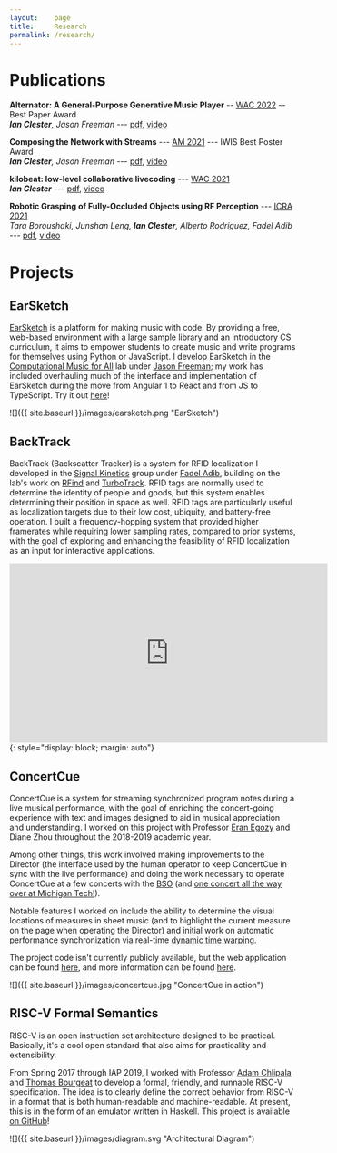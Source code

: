 ```yaml
---
layout:    page
title:     Research
permalink: /research/
---
```


# Publications

**Alternator: A General-Purpose Generative Music Player** -- [WAC 2022](https://wac2022.i3s.univ-cotedazur.fr/) -- Best Paper Award  
_**Ian Clester**, Jason Freeman_ --- [pdf](https://doi.org/10.5281/zenodo.6767436), [video](https://www.youtube.com/watch?v=CE74b76B2Rw&t=20793s)

**Composing the Network with Streams** --- [AM 2021](https://audiomostly.com/2021/) --- IWIS Best Poster Award  
_**Ian Clester**, Jason Freeman_ --- [pdf](/static/composing-the-network-with-streams.pdf), [video](https://www.youtube.com/watch?v=F2V-n4nsLgM)

**kilobeat: low-level collaborative livecoding** --- [WAC 2021](https://webaudioconf2021.com/)  
_**Ian Clester**_ --- [pdf](https://webaudioconf2021.com/wp-content/uploads/2021/06/kilobeat.pdf), [video](https://youtu.be/0QaM5xgTfEM)

**Robotic Grasping of Fully-Occluded Objects using RF Perception** --- [ICRA 2021](https://www.ieee-icra.org/)  
_Tara Boroushaki, Junshan Leng, **Ian Clester**, Alberto Rodriguez, Fadel Adib_ --- [pdf](https://arxiv.org/pdf/2012.15436.pdf), [video](https://www.youtube.com/watch?v=ZAzeYPcTM78)

# Projects

<!--
## Alternator
TODO

## Aleatora
TODO
-->

## EarSketch
[EarSketch](https://gtcmt.gatech.edu/earsketch) is a platform for making music with code. By providing a free, web-based environment with a large sample library and an introductory CS curriculum, it aims to empower students to create music and write programs for themselves using Python or JavaScript. I develop EarSketch in the [Computational Music for All](https://gtcmt.gatech.edu/computational-music-for-all) lab under [Jason Freeman](https://distributedmusic.gatech.edu/jason/); my work has included overhauling much of the interface and implementation of EarSketch during the move from Angular 1 to React and from JS to TypeScript. Try it out [here](https://earsketch.gatech.edu/earsketch2)!

![]({{ site.baseurl }}/images/earsketch.png "EarSketch")

## BackTrack
BackTrack (Backscatter Tracker) is a system for RFID localization I developed in the [Signal Kinetics](https://www.media.mit.edu/groups/signal-kinetics/overview/) group under [Fadel Adib](https://www.mit.edu/~fadel/), building on the lab's work on [RFind](https://www.media.mit.edu/projects/rfid-localization/overview/) and [TurboTrack](https://www.media.mit.edu/projects/turbotrack-3d-backscatter-localization-for-fine-grained/overview/). RFID tags are normally used to determine the identity of people and goods, but this system enables determining their position in space as well. RFID tags are particularly useful as localization targets due to their low cost, ubiquity, and battery-free operation. I built a frequency-hopping system that provided higher framerates while requiring lower sampling rates, compared to prior systems, with the goal of exploring and enhancing the feasibility of RFID localization as an input for interactive applications.

<iframe width="560" height="315" src="https://www.youtube.com/embed/Ig7wVQ9mWcU?cc_load_policy=1" frameborder="0" allowfullscreen></iframe>{: style="display: block; margin: auto"}

## ConcertCue
ConcertCue is a system for streaming synchronized program notes during a live musical performance, with the goal of enriching the concert-going experience with text and images designed to aid in musical appreciation and understanding. I worked on this project with Professor [Eran Egozy](https://mta.mit.edu/person/eran-egozy) and Diane Zhou throughout the 2018-2019 academic year.

Among other things, this work involved making improvements to the Director (the interface used by the human operator to keep ConcertCue in sync with the live performance) and doing the work necessary to operate ConcertCue at a few concerts with the [BSO](https://www.bso.org/) (and [one concert all the way over at Michigan Tech!](https://events.mtu.edu/event/new_music_for_a_new_year_music_of_the_up)).

Notable features I worked on include the ability to determine the visual locations of measures in sheet music (and to highlight the current measure on the page when operating the Director) and initial work on automatic performance synchronization via real-time [dynamic time warping](https://en.wikipedia.org/wiki/Dynamic_time_warping).

The project code isn't currently publicly available, but the web application can be found [here](http://concertcue.com/), and more information can be found [here](https://musictech.mit.edu/concertcue).

![]({{ site.baseurl }}/images/concertcue.jpg "ConcertCue in action")

## RISC-V Formal Semantics
RISC-V is an open instruction set architecture designed to be practical. Basically, it's a cool open standard that also aims for practicality and extensibility.

From Spring 2017 through IAP 2019, I worked with Professor [Adam Chlipala](http://adam.chlipala.net) and [Thomas Bourgeat](http://www.csail.mit.edu/user/3875) to develop a formal, friendly, and
runnable RISC-V specification. The idea is to clearly define the correct
behavior from RISC-V in a format that is both human-readable and
machine-readable. At present, this is in the form of an emulator written in
Haskell. This project is available [on
GitHub](https://github.com/mit-plv/riscv-semantics)!

![]({{ site.baseurl }}/images/diagram.svg "Architectural Diagram")
